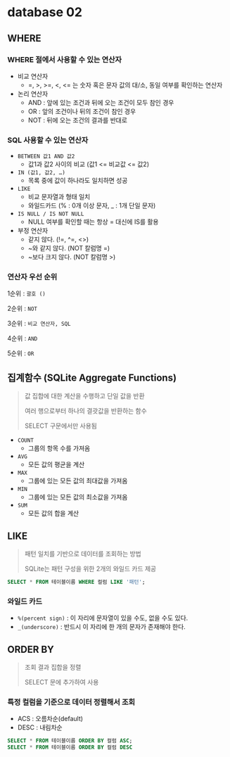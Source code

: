 # database 02
## WHERE
### WHERE 절에서 사용할 수 있는 연산자
- 비교 연산자
  -  =, >, >=, <, <= 는 숫자 혹은 문자 값의 대/소, 동일 여부를 확인하는 연산자
- 논리 연산자
  - AND : 앞에 있는 조건과 뒤에 오는 조건이 모두 참인 경우
  - OR : 앞의 조건이나 뒤의 조건이 참인 경우
  - NOT : 뒤에 오는 조건의 결과를 반대로
### SQL 사용할 수 있는 연산자
- `BETWEEN 값1 AND 값2`
  - 값1과 값2 사이의 비교 (값1 <= 비교값 <= 값2)
- `IN (값1, 값2, …)`
  - 목록 중에 값이 하나라도 일치하면 성공
- `LIKE`
  - 비교 문자열과 형태 일치
  - 와일드카드 (% : 0개 이상 문자, _ : 1개 단일 문자)
- `IS NULL / IS NOT NULL`
  - NULL 여부를 확인할 때는 항상 = 대신에 IS를 활용
- 부정 연산자
  - 같지 않다. (!=, ^=, <>)
  - ~와 같지 않다. (NOT 칼럼명 =)
  - ~보다 크지 않다. (NOT 칼럼명 >)
### 연산자 우선 순위
1순위 : `괄호 ()`

2순위 : `NOT`

3순위 : `비교 연산자, SQL`

4순위 : `AND`

5순위 : `OR`
## 집계함수 (SQLite Aggregate Functions)
> 값 집합에 대한 계산을 수행하고 단일 값을 반환
>
> 여러 행으로부터 하나의 결괏값을 반환하는 함수
>
> SELECT 구문에서만 사용됨

- `COUNT`
  - 그룹의 항목 수를 가져옴
- `AVG`
  - 모든 값의 평균을 계산
- `MAX`
  - 그룹에 있는 모든 값의 최대값을 가져옴
- `MIN`
  - 그룹에 있는 모든 값의 최소값을 가져옴
- `SUM`
  - 모든 값의 합을 계산

## LIKE
> 패턴 일치를 기반으로 데이터를 조회하는 방법
>
> SQLite는 패턴 구성을 위한 2개의 와일드 카드 제공

```sql
SELECT * FROM 테이블이름 WHERE 컬럼 LIKE '패턴';
```
### 와일드 카드
- `%(percent sign)` : 이 자리에 문자열이 있을 수도, 없을 수도 있다.
- `_(underscore)` : 반드시 이 자리에 한 개의 문자가 존재해야 한다.

## ORDER BY
> 조회 결과 집합을 정렬
>
> SELECT 문에 추가하여 사용

### 특정 컬럼을 기준으로 데이터 정렬해서 조회
- ACS : 오름차순(default)
- DESC : 내림차순
```sql
SELECT * FROM 테이블이름 ORDER BY 컬럼 ASC;
SELECT * FROM 테이블이름 ORDER BY 컬럼 DESC
```
